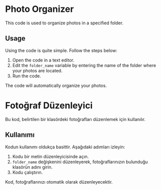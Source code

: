 # Photo Organizer

This code is used to organize photos in a specified folder.

## Usage

Using the code is quite simple. Follow the steps below:

1. Open the code in a text editor.
2. Edit the `folder_name` variable by entering the name of the folder where your photos are located.
3. Run the code.

The code will automatically organize your photos.


# Fotoğraf Düzenleyici

Bu kod, belirtilen bir klasördeki fotoğrafları düzenlemek için kullanılır.

## Kullanımı

Kodun kullanımı oldukça basittir. Aşağıdaki adımları izleyin:

1. Kodu bir metin düzenleyicisinde açın.
2. `folder_name` değişkenini düzenleyerek, fotoğraflarınızın bulunduğu klasörün adını girin.
3. Kodu çalıştırın.

Kod, fotoğraflarınızı otomatik olarak düzenleyecektir.

